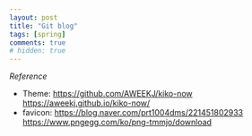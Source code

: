 ```yaml
---
layout: post
title: "Git blog"
tags: [spring]
comments: true
# hidden: true
---
```


*Reference*
* Theme:
https://github.com/AWEEKJ/kiko-now
https://aweekj.github.io/kiko-now/
* favicon:
https://blog.naver.com/prt1004dms/221451802933
https://www.pngegg.com/ko/png-tmmjo/download